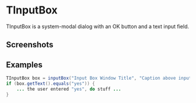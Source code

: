 TInputBox
=========

TInputBox is a system-modal dialog with an OK button and a text input field.

Screenshots
-----------

Examples
--------

```Java
TInputBox box = inputBox("Input Box Window Title", "Caption above input field");
if (box.getText().equals("yes")) {
    ... the user entered "yes", do stuff ...
}
```

